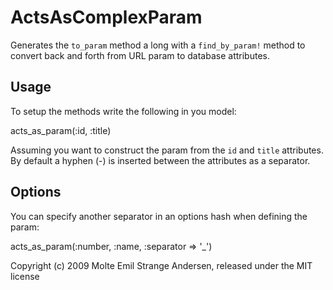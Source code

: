ActsAsComplexParam
==================

Generates the `to_param` method a long with a `find_by_param!` method to convert back and forth from URL param to database attributes.

Usage
-----

To setup the methods write the following in you model:

  acts_as_param(:id, :title)

Assuming you want to construct the param from the `id` and `title` attributes. By default a hyphen (-) is inserted between the attributes as a separator.

Options
-------

You can specify another separator in an options hash when defining the param:

  acts_as_param(:number, :name, :separator => '_')


Copyright (c) 2009 Molte Emil Strange Andersen, released under the MIT license